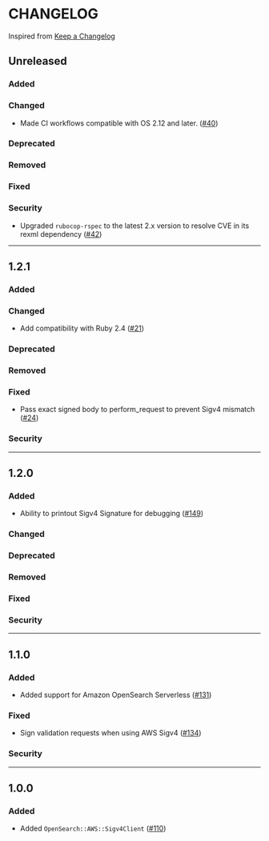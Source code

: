 # CHANGELOG
Inspired from [Keep a Changelog](https://keepachangelog.com/en/1.0.0/)

## Unreleased
### Added
### Changed
- Made CI workflows compatible with OS 2.12 and later. ([#40](https://github.com/opensearch-project/opensearch-ruby-aws-sigv4/pull/40))
### Deprecated
### Removed
### Fixed
### Security
- Upgraded `rubocop-rspec` to the latest 2.x version to resolve CVE in its rexml dependency ([#42](https://github.com/opensearch-project/opensearch-ruby-aws-sigv4/pull/42))
---

## 1.2.1
### Added
### Changed
- Add compatibility with Ruby 2.4 ([#21](https://github.com/opensearch-project/opensearch-ruby-aws-sigv4/pull/21))
### Deprecated
### Removed
### Fixed
- Pass exact signed body to perform_request to prevent Sigv4 mismatch ([#24](https://github.com/opensearch-project/opensearch-ruby-aws-sigv4/pull/24))
### Security

---

## 1.2.0
### Added
- Ability to printout Sigv4 Signature for debugging ([#149](https://github.com/opensearch-project/opensearch-ruby/issues/149))
### Changed
### Deprecated
### Removed
### Fixed
### Security

---

## 1.1.0
### Added
- Added support for Amazon OpenSearch Serverless ([#131](https://github.com/opensearch-project/opensearch-ruby/issues/131))
### Fixed
- Sign validation requests when using AWS Sigv4 ([#134](https://github.com/opensearch-project/opensearch-ruby/pull/134))
### Security

---

## 1.0.0
### Added
- Added `OpenSearch::AWS::Sigv4Client` ([#110](https://github.com/opensearch-project/opensearch-ruby/pull/110))
